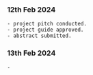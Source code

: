 ### 12th Feb 2024
    - project pitch conducted. 
    - project guide approved.
    - abstract submitted.
### 13th Feb 2024
    - 